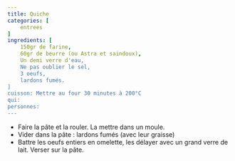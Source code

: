 ```yaml
---
title: Quiche
categories: [
    entrees
]
ingredients: [
    150gr de farine,
    60gr de beurre (ou Astra et saindoux),
    Un demi verre d'eau,
    Ne pas oublier le sel,
    3 oeufs,
    lardons fumés.      
]
cuisson: Mettre au four 30 minutes à 200°C
qui: 
personnes: 
---
```


* Faire la pâte et la rouler. La mettre dans un moule.
* Vider dans la pâte : lardons fumés (avec leur graisse)
* Battre les oeufs entiers en omelette, les délayer avec un grand verre de lait. Verser sur la pâte.
